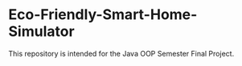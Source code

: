 # Eco-Friendly-Smart-Home-Simulator
This repository is intended for the Java OOP Semester Final Project.
